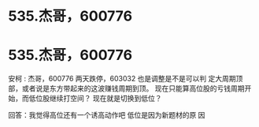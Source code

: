 # 535.杰哥，600776

# 535.杰哥，600776

安柯 : 杰哥，600776 两天跌停，603032 也是调整是不是可以判 定大周期顶部，或者说是东方带起来的这波赚钱周期到顶。 现在只能算高位股的亏钱周期开始，而低位股继续打空间？ 现在就是切换到低位？

回答：我觉得高位还有一个诱高动作吧 低位是因为新题材的原 因